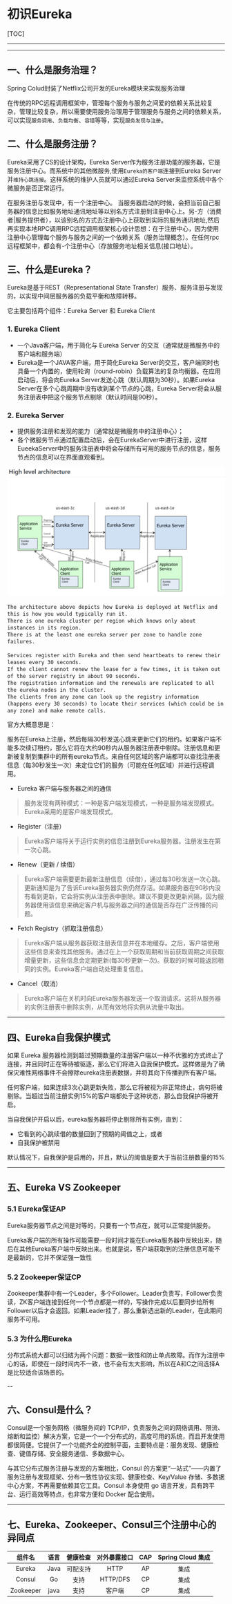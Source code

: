 # 初识Eureka

[TOC]

----
----
## 一、什么是服务治理？
Spring Colud封装了Netflix公司开发的Eureka模块来实现服务治理

在传统的RPC远程调用框架中，管理每个服务与服务之间爱的依赖关系比较复杂，管理比较复杂，所以需要使用服务治理用于管理服务与服务之间的依赖关系，可以实现`服务调用`、`负载均衡`、`容错`等等，实现`服务发现与注册`。

## 二、什么是服务注册？
Eureka采用了CS的设计架构，Eureka Server作为服务注册功能的服务器，它是服务注册中心。而系统中的其他微服务,使用`Eureka的客户端`连接到Eureka Server并`维持心跳连接`。这样系统的维护人员就可以通过Eureka Server来监控系统中各个微服务是否正常运行。

在服务注册与发现中，有一个注册中心。 当服务器启动的时候，会把当前自己服务器的信息比如服务地址通讯地址等以别名方式注册到注册中心上。另-方（消费者|服务提供者），以该别名的方式去注册中心上获取到实际的服务通讯地址,然后再实现本地RPC调用RPC远程调用框架核心设计思想：在于注册中心，因为使用注册中心管理每个服务与服务之间的一个依赖关系（服务治理概念）。在任何rpc远程框架中，都会有-个注册中心（存放服务地址相关信息(接口地址）。  



## 三、什么是Eureka？
Eureka是基于REST（Representational State Transfer）服务、服务注册与发现的，以实现中间层服务器的负载平衡和故障转移。
                                                          
它主要包括两个组件：Eureka Server 和 Eureka Client
### 1. Eureka Client
* 一个Java客户端，用于简化与 Eureka Server 的交互（通常就是微服务中的客户端和服务端）
* Eureka是一个JAVA客户端，用于简化Eureka Server的交互，客户端同时也具备一个内置的，使用轮询（round-robin）负载算法的复杂均衡器。在应用启动后，将会向Eureka Server发送心跳（默认周期为30秒）。如果Eureka Server在多个心跳周期中没有收到某个节点的心跳，Eureka Server将会从服务注册表中把这个服务节点剔除（默认时间是90秒）。

### 2. Eureka Server
* 提供服务注册和发现的能力（通常就是微服务中的注册中心）；
* 各个微服务节点通过配置启动后，会在EurekaServer中进行注册，这样EueekaServer中的服务注册表中将会存储所有可用的服务节点的信息，服务节点的信息可以在界面直观看到。

![eureka1](../images/eureka1.png)
```
The architecture above depicts how Eureka is deployed at Netflix and this is how you would typically run it. 
There is one eureka cluster per region which knows only about instances in its region. 
There is at the least one eureka server per zone to handle zone failures.

Services register with Eureka and then send heartbeats to renew their leases every 30 seconds.
If the client cannot renew the lease for a few times, it is taken out of the server registry in about 90 seconds. 
The registration information and the renewals are replicated to all the eureka nodes in the cluster. 
The clients from any zone can look up the registry information (happens every 30 seconds) to locate their services (which could be in any zone) and make remote calls.
```
官方大概意思是：

服务在Eureka上注册，然后每隔30秒发送心跳来更新它们的租约。如果客户端不能多次续订租约，那么它将在大约90秒内从服务器注册表中剔除。注册信息和更新被复制到集群中的所有eureka节点。来自任何区域的客户端都可以查找注册表信息（每30秒发生一次）来定位它们的服务（可能在任何区域）并进行远程调用。

* Eureka 客户端与服务器之间的通信
> 服务发现有两种模式：一种是客户端发现模式，一种是服务端发现模式。Eureka采用的是客户端发现模式。

* Register（注册）
> Eureka客户端将关于运行实例的信息注册到Eureka服务器。注册发生在第一次心跳。

* Renew（更新 / 续借）
> Eureka客户端需要更新最新注册信息（续借），通过每30秒发送一次心跳。更新通知是为了告诉Eureka服务器实例仍然存活。如果服务器在90秒内没有看到更新，它会将实例从注册表中删除。建议不要更改更新间隔，因为服务器使用该信息来确定客户机与服务器之间的通信是否存在广泛传播的问题。

* Fetch Registry（抓取注册信息）
> Eureka客户端从服务器获取注册表信息并在本地缓存。之后，客户端使用这些信息来查找其他服务。通过在上一个获取周期和当前获取周期之间获取增量更新，这些信息会定期更新(每30秒更新一次)。获取的时候可能返回相同的实例。Eureka客户端自动处理重复信息。

* Cancel（取消）
> Eureka客户端在关机时向Eureka服务器发送一个取消请求。这将从服务器的实例注册表中删除实例，从而有效地将实例从流量中取出。



---
## 四、Eureka自我保护模式
如果 Eureka 服务器检测到超过预期数量的注册客户端以一种不优雅的方式终止了连接，并且同时正在等待被驱逐，那么它们将进入自我保护模式。这样做是为了确保灾难性网络事件不会擦除eureka注册表数据，并将其向下传播到所有客户端。

任何客户端，如果连续3次心跳更新失败，那么它将被视为非正常终止，病句将被剔除。当超过当前注册实例15%的客户端都处于这种状态，那么自我保护将被开启。

当自我保护开启以后，eureka服务器将停止剔除所有实例，直到：
* 它看到的心跳续借的数量回到了预期的阈值之上，或者
* 自我保护被禁用

默认情况下，自我保护是启用的，并且，默认的阈值是要大于当前注册数量的15%


---
## 五、Eureka VS Zookeeper
### 5.1 Eureka保证AP
Eureka服务器节点之间是对等的，只要有一个节点在，就可以正常提供服务。

Eureka客户端的所有操作可能需要一段时间才能在Eureka服务器中反映出来，随后在其他Eureka客户端中反映出来。也就是说，客户端获取到的注册信息可能不是最新的，它并不保证强一致性

### 5.2 Zookeeper保证CP
Zookeeper集群中有一个Leader，多个Follower。Leader负责写，Follower负责读，ZK客户端连接到任何一个节点都是一样的，写操作完成以后要同步给所有Follower以后才会返回。如果Leader挂了，那么重新选出新的Leader，在此期间服务不可用。

### 5.3 为什么用Eureka
分布式系统大都可以归结为两个问题：数据一致性和防止单点故障。而作为注册中心的话，即使在一段时间内不一致，也不会有太大影响，所以在A和C之间选择A是比较适合该场景的。

--
## 六、Consul是什么？
Consul是一个服务网格（微服务间的 TCP/IP，负责服务之间的网络调用、限流、熔断和监控）解决方案，它是一个一个分布式的，高度可用的系统，而且开发使用都很简便。它提供了一个功能齐全的控制平面，主要特点是：服务发现、健康检查、键值存储、安全服务通信、多数据中心。

与其它分布式服务注册与发现的方案相比，Consul 的方案更“一站式”——内置了服务注册与发现框架、分布一致性协议实现、健康检查、Key/Value 存储、多数据中心方案，不再需要依赖其它工具。Consul 本身使用 go 语言开发，具有跨平台、运行高效等特点，也非常方便和 Docker 配合使用。

---
## 七、Eureka、Zookeeper、Consul三个注册中心的异同点

组件名|语言|健康检查|对外暴露接口|CAP|Spring Cloud 集成
:---:|:---:|:---:|:----:|:----:|:----:
Eureka|Java|可配支持|HTTP|AP|集成
Consul|Go|支持|HTTP/DFS|CP|集成
Zookeeper|java|支持|客户端|CP|集成